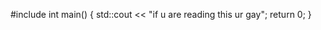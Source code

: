 
#include <iostream>
int main() 
{
    std::cout << "if u are reading this ur gay";
    return 0;
}
